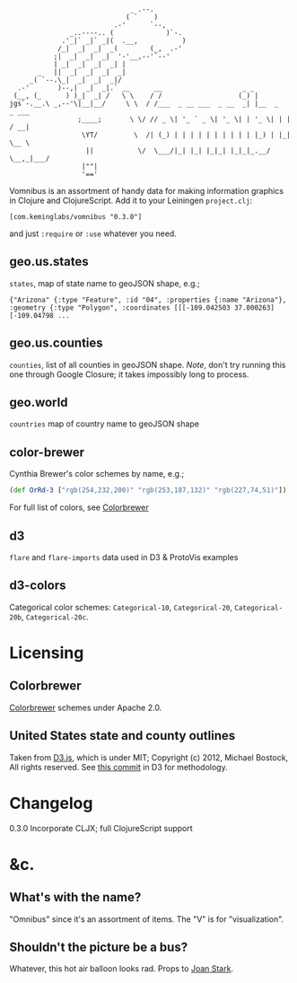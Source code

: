                                   _ .--.
                                 ( `    )
                              .-'      `--,
                   _..----.. (             )`-.
                 .'_|` _|` _|(  .__,           )
                /_|  _|  _|  _(        (_,  .-'
               ;|  _|  _|  _|  '-'__,--'`--'
               | _|  _|  _|  _| |
           _   ||  _|  _|  _|  _|
         _( `--.\_|  _|  _|  _|/
      .-'       )--,|  _|  _|.` __      __                    _ _                   
     (__, (_      ) )_|  _| /   \ \    / /                   (_) |                  
    jgs`-.__.\ _,--'\|__|__/     \ \  / /___  _ __ ___  _ __  _| |__  _   _ ___  
                     ;____;       \ \/ // _ \| '_ ` _ \| '_ \| | '_ \| | | / __|
                      \YT/         \  /| (_) | | | | | | | | | | |_) | |_| \__ \
                       ||           \/  \___/|_| |_| |_|_| |_|_|_.__/ \__,_|___/
                      |""|      
                      '=='


Vomnibus is an assortment of handy data for making information graphics in Clojure and ClojureScript.
Add it to your Leiningen `project.clj`:

    [com.keminglabs/vomnibus "0.3.0"]

and just `:require` or `:use` whatever you need.



geo.us.states
-------------
`states`, map of state name to geoJSON shape, e.g.;

    {"Arizona" {:type "Feature", :id "04", :properties {:name "Arizona"}, :geometry {:type "Polygon", :coordinates [[[-109.042503 37.000263] [-109.04798 ...

geo.us.counties
---------------
`counties`, list of all counties in geoJSON shape.
*Note*, don't try running this one through Google Closure; it takes impossibly long to process.

geo.world
---------
`countries` map of country name to geoJSON shape


color-brewer
------------
Cynthia Brewer's color schemes by name, e.g.;

```clojure
(def OrRd-3 ["rgb(254,232,200)" "rgb(253,187,132)" "rgb(227,74,51)"])
```

For full list of colors, see [Colorbrewer](http://colorbrewer2.org/)


d3
--
`flare` and `flare-imports` data used in D3 & ProtoVis examples

d3-colors
---------
Categorical color schemes: `Categorical-10`, `Categorical-20`, `Categorical-20b`, `Categorical-20c`.


Licensing
=========

Colorbrewer
-----------
[Colorbrewer](http://colorbrewer2.org/) schemes under Apache 2.0.


United States state and county outlines
---------------------------------------
Taken from [D3.js](http://mbostock.github.com/d3), which is under MIT; Copyright (c) 2012, Michael Bostock, All rights reserved.
See [this commit](https://github.com/mbostock/d3/commit/254a8e3e78ff7cc448d3657c553218bdc90478c6) in D3 for methodology.


Changelog
=========

0.3.0 Incorporate CLJX; full ClojureScript support


&c.
===

What's with the name?
---------------------
"Omnibus" since it's an assortment of items.
The "V" is for "visualization".

Shouldn't the picture be a bus?
-------------------------------
Whatever, this hot air balloon looks rad.
Props to [Joan Stark](http://www.geocities.com/spunk1111/transp.htm).
